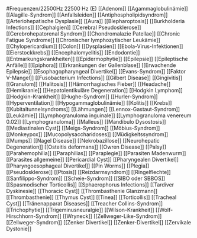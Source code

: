 #Frequenzen/22500Hz
22500 Hz (E)
[[Adenom]]
[[Agammaglobulinämie]]
[[Alagille-Syndrom]]
[[Anfallsleiden]]
[[Antiphospholipidsyndrom]]
[[Arteriohepatische Dysplasie]]
[[Aura]]
[[Blepharoptosis]]
[[Burkholderia Infections]]
[[Cephalgien]]
[[Cerebral Pseudosklerose]]
[[Cerebrohepatorenal Syndrom]]
[[Chondromalazie Patellae]]
[[Chronic Fatigue Syndrome]]
[[Chronischer lymphozytischer Leukämie]]
[[Chylopericardium]]
[[Colon]]
[[Dysplasien]]
[[Ebola-Virus-Infektionen]]
[[Eierstockkrebs]]
[[Encephalomyelitis]]
[[Endodontie]]
[[Entmarkungskrankheiten]]
[[Epidermophytie]]
[[Epilepsie]]
[[Epileptische Anfälle]]
[[Epiphora]]
[[Erkrankungen der Gallenblase]]
[[Erwachende Epilepsie]]
[[Esophagopharyngeal Divertikel]]
[[Evans-Syndrom]]
[[Faktor V-Mangel]]
[[Fusobacterium Infections]]
[[Gilbert Disease]]
[[Gingivitis]]
[[Granulom]]
[[Halitosis]]
[[Hämorrhagisches Fieber]]
[[Headache]]
[[Hemikranie]]
[[Hepatolentikuläre Degeneration]]
[[Hodgkin Lymphom]]
[[Hodgkin-Krankheit]]
[[Hughe-Syndrom]]
[[Hurler-Syndrom]]
[[Hyperventilation]]
[[Hypogammaglobulinämie]]
[[Kolitis]]
[[Krebs]]
[[Kubitaltunnelsyndroms]]
[[Lähmungen]]
[[Lennox-Gastaut-Syndrom]]
[[Leukämie]]
[[Lymphogranuloma inguinale]]
[[Lymphogranuloma venereum 0.02]]
[[Lymphogranuloma]]
[[Malleus]]
[[Mandibulo Dysostosis]]
[[Mediastinalen Cyst]]
[[Meigs-Syndrom]]
[[Möbius-Syndrom]]
[[Monkeypox]]
[[Mucopolysaccharidoses]]
[[Müdigkeitssyndrom]]
[[Mumps]]
[[Nagel Disease]]
[[Nekrobazillose]]
[[Neurohepatic Degeneration]]
[[Osteitis deformans]]
[[Owren Disease]]
[[Palsy]]
[[Parahemophilia]]
[[Paraphilias]]
[[Paraplegie]]
[[Parasiten Madenwurm]]
[[Parasites allgemeine]]
[[Pericardial Cyst]]
[[Pharyngealen Divertikel]]
[[Pharyngoesophageal Divertikel]]
[[Pin Worms]]
[[Plegia]]
[[Pseudosklerose]]
[[Ptosis]]
[[Reizdarmsyndrom]]
[[Ringelflechte]]
[[Sanfilippo-Syndrom]]
[[Scheie-Syndrom]]
[[SIBO oder SBBOS]]
[[Spasmodischer Torticollis]]
[[Sphaerophorus Infections]]
[[Tardiver Dyskinesie]]
[[Thoracic Cyst]]
[[Thrombasthenie Glanzmann]]
[[Thrombasthenie]]
[[Thymus Cyst]]
[[Tinea]]
[[Torticollis]]
[[Tracheal Cyst]]
[[Tränenapparat Diseases]]
[[Treacher Collins-Syndrom]]
[[Trichophytie]]
[[Trigeminusneuralgie]]
[[Wilson-Krankheit]]
[[Wolf-Hirschhorn-Syndrom]]
[[Wryneck]]
[[Zellweger-Like-Syndrom]]
[[Zellweger-Syndrom]]
[[Zenker Divertikel]]
[[Zenker-Divertikel]]
[[Zervikale Dystonie]]